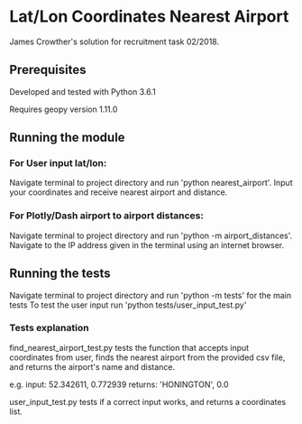 # Lat/Lon Coordinates Nearest Airport
James Crowther's solution for recruitment task 02/2018.

## Prerequisites

Developed and tested with Python 3.6.1

Requires geopy version 1.11.0


## Running the module

### For User input lat/lon:
Navigate terminal to project directory and run 'python nearest_airport'. Input your coordinates and receive nearest airport and distance.

### For Plotly/Dash airport to airport distances:
Navigate terminal to project directory and run 'python -m airport_distances'. Navigate to the IP address given in the terminal using an internet browser.


## Running the tests

Navigate terminal to project directory and run 'python -m tests' for the main tests
To test the user input run 'python tests/user_input_test.py'

### Tests explanation

find_nearest_airport_test.py tests the function that accepts input coordinates from user, finds the nearest airport from the provided csv file, and returns the airport's name and distance.

e.g.
input: 52.342611, 0.772939
returns: 'HONINGTON', 0.0

user_input_test.py tests if a correct input works, and returns a coordinates list. 
